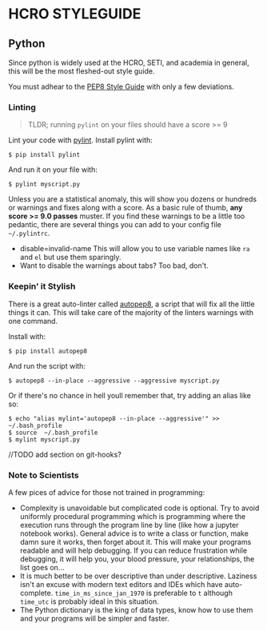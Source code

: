 # HCRO STYLEGUIDE

## Python

Since python is widely used at the HCRO, SETI, and academia in general, this will be the most fleshed-out style guide.

You must adhear to the [PEP8 Style Guide](https://www.python.org/dev/peps/pep-0008/) with only a few deviations.

### Linting

> TLDR; running `pylint` on your files should have a score >= 9 

Lint your code with [pylint](https://www.pylint.org/). Install pylint with:
```
$ pip install pylint
```
And run it on your file with:
```
$ pylint myscript.py
```
Unless you are a statistical anomaly, this will show you dozens or hundreds or warnings and fixes along with a score. As a basic rule of thumb, **any score >= 9.0 passes** muster. If you find these warnings to be a little too pedantic, there are several things you can add to your config file `~/.pylintrc`.
* disable=invalid-name  This will allow you to use variable names like `ra` and `el` but use them sparingly.
* Want to disable the warnings about tabs? Too bad, don't.


### Keepin' it Stylish   
There is a great auto-linter called [autopep8](https://pypi.org/project/autopep8/), a script that will fix all the little things it can. This will take care of the majority of the linters warnings with one command.

Install with:

```
$ pip install autopep8
```

And run the script with:

```
$ autopep8 --in-place --aggressive --aggressive myscript.py
```

Or if there's no chance in hell youll remember that, try adding an alias like so:

```
$ echo "alias mylint='autopep8 --in-place --aggressive'" >> ~/.bash_profile
$ source  ~/.bash_profile
$ mylint myscript.py
```

//TODO add section on git-hooks?

### Note to Scientists 

A few pices of advice for those not trained in programming:

* Complexity is unavoidable but complicated code is optional. Try to avoid uniformly procedural programming which is programming where the execution runs through the program line by line (like how a jupyter notebook works). General advice is to write a class or function, make damn sure it works, then forget about it. This will make your programs readable and will help debugging. If you can reduce frustration while debugging, it will help you, your blood pressure, your relationships, the list goes on...
* It is much better to be over descriptive than under descriptive. Laziness isn't an excuse with modern text editors and IDEs which have auto-complete. `time_in_ms_since_jan_1970` is preferable to `t` although `time_utc` is probably ideal in this situation.
* The Python dictionary is the king of data types, know how to use them and your programs will be simpler and faster. 
